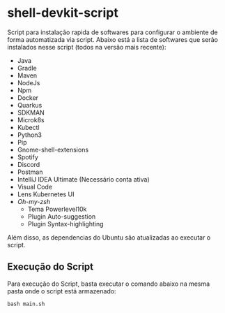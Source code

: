# shell-devkit-script
Script para instalação rapida de softwares para configurar o ambiente de forma automatizada via script. Abaixo está a lista de softwares que serão instalados nesse script (todos na versão mais recente):

- Java
- Gradle
- Maven
- NodeJs
- Npm
- Docker
- Quarkus
- SDKMAN
- Microk8s
- Kubectl
- Python3
- Pip
- Gnome-shell-extensions
- Spotify
- Discord
- Postman
- IntelliJ IDEA Ultimate (Necessário conta ativa)
- Visual Code
- Lens Kubernetes UI
- _Oh-my-zsh_
    - Tema Powerlevel10k
    - Plugin Auto-suggestion
    - Plugin Syntax-highlighting


Além disso, as dependencias do Ubuntu são atualizadas ao executar o script.

## Execução do Script
Para execução do Script, basta executar o comando abaixo na mesma pasta onde o script está armazenado:

```shell
bash main.sh 
```
